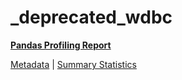 # _deprecated_wdbc

[**Pandas Profiling Report**](https://epistasislab.github.io/pmlb/profile/_deprecated_wdbc.html)

[Metadata](metadata.yaml) | [Summary Statistics](summary_stats.tsv)


